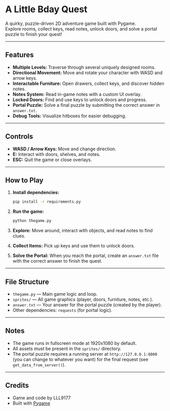 # A Little Bday Quest

A quirky, puzzle-driven 2D adventure game built with Pygame.  
Explore rooms, collect keys, read notes, unlock doors, and solve a portal puzzle to finish your quest!

---

## Features

- **Multiple Levels:** Traverse through several uniquely designed rooms.
- **Directional Movement:** Move and rotate your character with WASD and arrow keys.
- **Interactable Furniture:** Open drawers, collect keys, and discover hidden notes.
- **Notes System:** Read in-game notes with a custom UI overlay.
- **Locked Doors:** Find and use keys to unlock doors and progress.
- **Portal Puzzle:** Solve a final puzzle by submitting the correct answer in `answer.txt`.
- **Debug Tools:** Visualize hitboxes for easier debugging.

---

## Controls

- **WASD / Arrow Keys:** Move and change direction.
- **E:** Interact with doors, shelves, and notes.
- **ESC:** Quit the game or close overlays.

---

## How to Play

1. **Install dependencies:**
    ```bash
    pip install -r requirements.py
    ```

2. **Run the game:**
    ```bash
    python thegame.py
    ```

3. **Explore:** Move around, interact with objects, and read notes to find clues.
4. **Collect Items:** Pick up keys and use them to unlock doors.
5. **Solve the Portal:** When you reach the portal, create an `answer.txt` file with the correct answer to finish the quest.

---

## File Structure

- `thegame.py` — Main game logic and loop.
- `sprites/` — All game graphics (player, doors, furniture, notes, etc.).
- `answer.txt` — Your answer for the portal puzzle (created by the player).
- Other dependencies: `requests` (for portal logic).

---

## Notes

- The game runs in fullscreen mode at 1920x1080 by default.
- All assets must be present in the `sprites/` directory.
- The portal puzzle requires a running server at `http://127.0.0.1:8000` (you can change to whatever you want) for the final request (see `get_data_from_server()`).

---

## Credits

- Game and code by LLL9177
- Built with [Pygame](https://www.pygame.org/)
